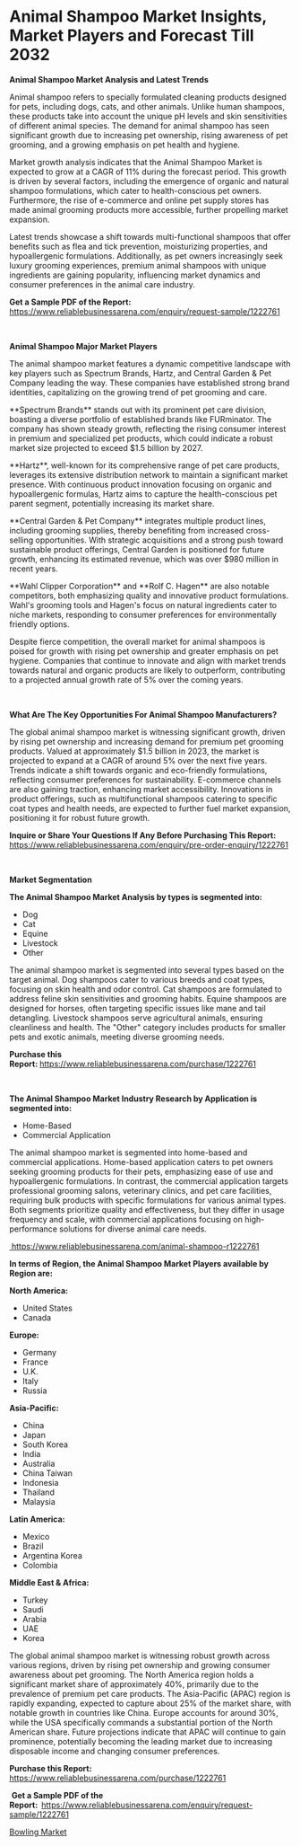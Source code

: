 <p><h1>Animal Shampoo Market Insights, Market Players and Forecast Till 2032</h1></p><p><strong>Animal Shampoo Market Analysis and Latest Trends</strong></p>
<p><p>Animal shampoo refers to specially formulated cleaning products designed for pets, including dogs, cats, and other animals. Unlike human shampoos, these products take into account the unique pH levels and skin sensitivities of different animal species. The demand for animal shampoo has seen significant growth due to increasing pet ownership, rising awareness of pet grooming, and a growing emphasis on pet health and hygiene.</p><p>Market growth analysis indicates that the Animal Shampoo Market is expected to grow at a CAGR of 11% during the forecast period. This growth is driven by several factors, including the emergence of organic and natural shampoo formulations, which cater to health-conscious pet owners. Furthermore, the rise of e-commerce and online pet supply stores has made animal grooming products more accessible, further propelling market expansion.</p><p>Latest trends showcase a shift towards multi-functional shampoos that offer benefits such as flea and tick prevention, moisturizing properties, and hypoallergenic formulations. Additionally, as pet owners increasingly seek luxury grooming experiences, premium animal shampoos with unique ingredients are gaining popularity, influencing market dynamics and consumer preferences in the animal care industry.</p></p>
<p><strong>Get a Sample PDF of the Report:&nbsp;</strong> <a href="https://www.reliablebusinessarena.com/enquiry/request-sample/1222761?utm_campaign=3138&utm_medium=2&utm_source=Github&utm_content=ia&utm_term=04042025&utm_id=animal-shampoo">https://www.reliablebusinessarena.com/enquiry/request-sample/1222761</a></p>
<p>&nbsp;</p>
<p><strong>Animal Shampoo Major Market Players</strong></p>
<p><p>The animal shampoo market features a dynamic competitive landscape with key players such as Spectrum Brands, Hartz, and Central Garden & Pet Company leading the way. These companies have established strong brand identities, capitalizing on the growing trend of pet grooming and care.</p><p>**Spectrum Brands** stands out with its prominent pet care division, boasting a diverse portfolio of established brands like FURminator. The company has shown steady growth, reflecting the rising consumer interest in premium and specialized pet products, which could indicate a robust market size projected to exceed $1.5 billion by 2027.</p><p>**Hartz**, well-known for its comprehensive range of pet care products, leverages its extensive distribution network to maintain a significant market presence. With continuous product innovation focusing on organic and hypoallergenic formulas, Hartz aims to capture the health-conscious pet parent segment, potentially increasing its market share.</p><p>**Central Garden & Pet Company** integrates multiple product lines, including grooming supplies, thereby benefiting from increased cross-selling opportunities. With strategic acquisitions and a strong push toward sustainable product offerings, Central Garden is positioned for future growth, enhancing its estimated revenue, which was over $980 million in recent years.</p><p>**Wahl Clipper Corporation** and **Rolf C. Hagen** are also notable competitors, both emphasizing quality and innovative product formulations. Wahl's grooming tools and Hagen's focus on natural ingredients cater to niche markets, responding to consumer preferences for environmentally friendly options.</p><p>Despite fierce competition, the overall market for animal shampoos is poised for growth with rising pet ownership and greater emphasis on pet hygiene. Companies that continue to innovate and align with market trends towards natural and organic products are likely to outperform, contributing to a projected annual growth rate of 5% over the coming years.</p></p>
<p>&nbsp;</p>
<p><strong>What Are The Key Opportunities For Animal Shampoo Manufacturers?</strong></p>
<p><p>The global animal shampoo market is witnessing significant growth, driven by rising pet ownership and increasing demand for premium pet grooming products. Valued at approximately $1.5 billion in 2023, the market is projected to expand at a CAGR of around 5% over the next five years. Trends indicate a shift towards organic and eco-friendly formulations, reflecting consumer preferences for sustainability. E-commerce channels are also gaining traction, enhancing market accessibility. Innovations in product offerings, such as multifunctional shampoos catering to specific coat types and health needs, are expected to further fuel market expansion, positioning it for robust future growth.</p></p>
<p><strong>Inquire or Share Your Questions If Any Before Purchasing This Report:</strong> <a href="https://www.reliablebusinessarena.com/enquiry/pre-order-enquiry/1222761?utm_campaign=3138&utm_medium=2&utm_source=Github&utm_content=ia&utm_term=04042025&utm_id=animal-shampoo">https://www.reliablebusinessarena.com/enquiry/pre-order-enquiry/1222761</a></p>
<p>&nbsp;</p>
<p><strong>Market Segmentation</strong></p>
<p><strong>The Animal Shampoo Market Analysis by types is segmented into:</strong></p>
<p><ul><li>Dog</li><li>Cat</li><li>Equine</li><li>Livestock</li><li>Other</li></ul></p>
<p><p>The animal shampoo market is segmented into several types based on the target animal. Dog shampoos cater to various breeds and coat types, focusing on skin health and odor control. Cat shampoos are formulated to address feline skin sensitivities and grooming habits. Equine shampoos are designed for horses, often targeting specific issues like mane and tail detangling. Livestock shampoos serve agricultural animals, ensuring cleanliness and health. The "Other" category includes products for smaller pets and exotic animals, meeting diverse grooming needs.</p></p>
<p><strong>Purchase this Report:&nbsp;</strong><a href="https://www.reliablebusinessarena.com/purchase/1222761?utm_campaign=3138&utm_medium=2&utm_source=Github&utm_content=ia&utm_term=04042025&utm_id=animal-shampoo">https://www.reliablebusinessarena.com/purchase/1222761</a></p>
<p>&nbsp;</p>
<p><strong>The Animal Shampoo Market Industry Research by Application is segmented into:</strong></p>
<p><ul><li>Home-Based</li><li>Commercial Application</li></ul></p>
<p><p>The animal shampoo market is segmented into home-based and commercial applications. Home-based application caters to pet owners seeking grooming products for their pets, emphasizing ease of use and hypoallergenic formulations. In contrast, the commercial application targets professional grooming salons, veterinary clinics, and pet care facilities, requiring bulk products with specific formulations for various animal types. Both segments prioritize quality and effectiveness, but they differ in usage frequency and scale, with commercial applications focusing on high-performance solutions for diverse animal care needs.</p></p>
<p><a href="https://www.reliablebusinessarena.com/animal-shampoo-r1222761?utm_campaign=3138&utm_medium=2&utm_source=Github&utm_content=ia&utm_term=04042025&utm_id=animal-shampoo">&nbsp;https://www.reliablebusinessarena.com/animal-shampoo-r1222761</a></p>
<p><strong>In terms of Region, the Animal Shampoo Market Players available by Region are:</strong></p>
<p>
    <p> <strong> North America: </strong>
        <ul>
            <li>United States</li>
            <li>Canada</li>
        </ul>
        </p> 
    <p> <strong> Europe: </strong>
        <ul>
            <li>Germany</li>
            <li>France</li>
            <li>U.K.</li>
            <li>Italy</li>
            <li>Russia</li>
        </ul>
        </p> 
    <p> <strong> Asia-Pacific: </strong>
        <ul>
            <li>China</li>
            <li>Japan</li>
            <li>South Korea</li>
            <li>India</li>
            <li>Australia</li>
            <li>China Taiwan</li>
            <li>Indonesia</li>
            <li>Thailand</li>
            <li>Malaysia</li>
        </ul>
        </p> 
    <p> <strong> Latin America: </strong>
        <ul>
            <li>Mexico</li>
            <li>Brazil</li>
            <li>Argentina Korea</li>
            <li>Colombia</li>
        </ul>
        </p> 
    <p> <strong> Middle East & Africa: </strong>
        <ul>
            <li>Turkey</li>
            <li>Saudi</li>
            <li>Arabia</li>
            <li>UAE</li>
            <li>Korea</li>
        </ul>
    </p>
    </p>
<p><p>The global animal shampoo market is witnessing robust growth across various regions, driven by rising pet ownership and growing consumer awareness about pet grooming. The North America region holds a significant market share of approximately 40%, primarily due to the prevalence of premium pet care products. The Asia-Pacific (APAC) region is rapidly expanding, expected to capture about 25% of the market share, with notable growth in countries like China. Europe accounts for around 30%, while the USA specifically commands a substantial portion of the North American share. Future projections indicate that APAC will continue to gain prominence, potentially becoming the leading market due to increasing disposable income and changing consumer preferences.</p></p>
<p><strong>Purchase this Report: </strong><a href="https://www.reliablebusinessarena.com/purchase/1222761?utm_campaign=3138&utm_medium=2&utm_source=Github&utm_content=ia&utm_term=04042025&utm_id=animal-shampoo">https://www.reliablebusinessarena.com/purchase/1222761</a></p>
<p>&nbsp;<strong>Get a Sample PDF of the Report:&nbsp;&nbsp;</strong><a href="https://www.reliablebusinessarena.com/enquiry/request-sample/1222761?utm_campaign=3138&utm_medium=2&utm_source=Github&utm_content=ia&utm_term=04042025&utm_id=animal-shampoo">https://www.reliablebusinessarena.com/enquiry/request-sample/1222761</a></p>
<p><strong></strong></p>
<p><p><a href="https://github.com/momossidram/Market-Research-Report-List-1/blob/main/bowling-market.md?utm_campaign=3138&utm_medium=2&utm_source=Github&utm_content=ia&utm_term=04042025&utm_id=animal-shampoo">Bowling Market</a></p></p>